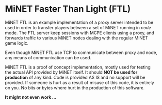 # MiNET Faster Than Light (FTL)

MiNET FTL is an example implementation of a proxy server intended to be used in order to transfer players between a set of MiNET running in *node* mode. The FTL server keep sessions with MCPE clients using a proxy, and forwards traffic to various MiNET nodes dealing with the regular MiNET game logic.

Even though MiNET FTL use TCP to communicate between proxy and node, any means of communication can be used.

MiNET FTL is a proof of concept implementation, mostly used for testing the actual API provided by MiNET itself. It should **NOT be used for production** of any kind. Code is provided AS IS and no support will be provided. If someone is hurt as a result of misuse of this code, it is entirely on you. No bits or bytes where hurt in the production of this software.

**It might not even work ...**
